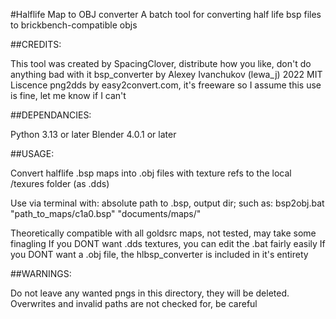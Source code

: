 #Halflife Map to OBJ converter A batch tool for converting half life bsp files to brickbench-compatible objs

##CREDITS:

This tool was created by SpacingClover, distribute how you like, don't do anything bad with it bsp_converter by Alexey Ivanchukov (lewa_j) 2022 MIT Liscence png2dds by easy2convert.com, it's freeware so I assume this use is fine, let me know if I can't

##DEPENDANCIES:

Python 3.13 or later Blender 4.0.1 or later

##USAGE:

Convert halflife .bsp maps into .obj files with texture refs to the local /texures folder (as .dds)

Use via terminal with: absolute path to .bsp, output dir; such as: bsp2obj.bat "path_to_maps/c1a0.bsp" "documents/maps/"

Theoretically compatible with all goldsrc maps, not tested, may take some finagling If you DONT want .dds textures, you can edit the .bat fairly easily If you DONT want a .obj file, the hlbsp_converter is included in it's entirety

##WARNINGS:

Do not leave any wanted pngs in this directory, they will be deleted. Overwrites and invalid paths are not checked for, be careful
